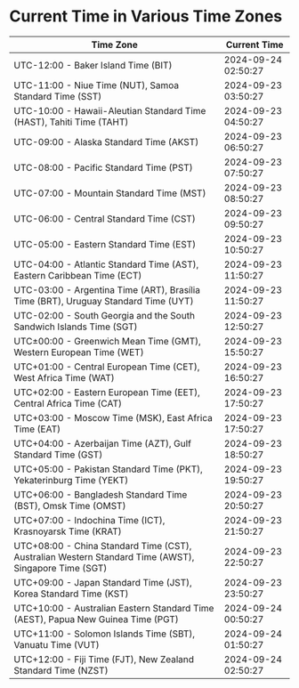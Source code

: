 # Current Time in Various Time Zones

| Time Zone | Current Time |
|-----------|--------------|
| UTC-12:00 - Baker Island Time (BIT) | 2024-09-24 02:50:27 |
| UTC-11:00 - Niue Time (NUT), Samoa Standard Time (SST) | 2024-09-23 03:50:27 |
| UTC-10:00 - Hawaii-Aleutian Standard Time (HAST), Tahiti Time (TAHT) | 2024-09-23 04:50:27 |
| UTC-09:00 - Alaska Standard Time (AKST) | 2024-09-23 06:50:27 |
| UTC-08:00 - Pacific Standard Time (PST) | 2024-09-23 07:50:27 |
| UTC-07:00 - Mountain Standard Time (MST) | 2024-09-23 08:50:27 |
| UTC-06:00 - Central Standard Time (CST) | 2024-09-23 09:50:27 |
| UTC-05:00 - Eastern Standard Time (EST) | 2024-09-23 10:50:27 |
| UTC-04:00 - Atlantic Standard Time (AST), Eastern Caribbean Time (ECT) | 2024-09-23 11:50:27 |
| UTC-03:00 - Argentina Time (ART), Brasília Time (BRT), Uruguay Standard Time (UYT) | 2024-09-23 11:50:27 |
| UTC-02:00 - South Georgia and the South Sandwich Islands Time (SGT) | 2024-09-23 12:50:27 |
| UTC±00:00 - Greenwich Mean Time (GMT), Western European Time (WET) | 2024-09-23 15:50:27 |
| UTC+01:00 - Central European Time (CET), West Africa Time (WAT) | 2024-09-23 16:50:27 |
| UTC+02:00 - Eastern European Time (EET), Central Africa Time (CAT) | 2024-09-23 17:50:27 |
| UTC+03:00 - Moscow Time (MSK), East Africa Time (EAT) | 2024-09-23 17:50:27 |
| UTC+04:00 - Azerbaijan Time (AZT), Gulf Standard Time (GST) | 2024-09-23 18:50:27 |
| UTC+05:00 - Pakistan Standard Time (PKT), Yekaterinburg Time (YEKT) | 2024-09-23 19:50:27 |
| UTC+06:00 - Bangladesh Standard Time (BST), Omsk Time (OMST) | 2024-09-23 20:50:27 |
| UTC+07:00 - Indochina Time (ICT), Krasnoyarsk Time (KRAT) | 2024-09-23 21:50:27 |
| UTC+08:00 - China Standard Time (CST), Australian Western Standard Time (AWST), Singapore Time (SGT) | 2024-09-23 22:50:27 |
| UTC+09:00 - Japan Standard Time (JST), Korea Standard Time (KST) | 2024-09-23 23:50:27 |
| UTC+10:00 - Australian Eastern Standard Time (AEST), Papua New Guinea Time (PGT) | 2024-09-24 00:50:27 |
| UTC+11:00 - Solomon Islands Time (SBT), Vanuatu Time (VUT) | 2024-09-24 01:50:27 |
| UTC+12:00 - Fiji Time (FJT), New Zealand Standard Time (NZST) | 2024-09-24 02:50:27 |
